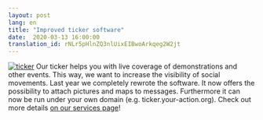 ```yaml
---
layout: post
lang: en
title: "Improved ticker software"
date:  2020-03-13 16:00:00
translation_id: rNLr5pHlnZQ3nlUixEIBwoArkqeg2W2jt
---
```

[![ticker](/assets/img/ticker.jpg)](/en/service/ticker.html)
Our ticker helps you with live coverage of demonstrations and other events.
This way, we want to increase the visibility of social movements.
Last year we completely rewrote the software.
It now offers the possibility to attach pictures and maps to messages.
Furthermore it can now be run under your own domain (e.g. ticker.your-action.org).
Check out more details [on our services page](/en/service/ticker.html)!
